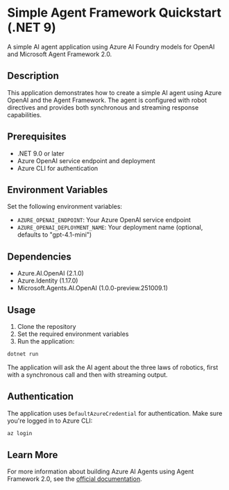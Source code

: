 # Simple Agent Framework Quickstart (.NET 9)

A simple AI agent application using Azure AI Foundry models for OpenAI and Microsoft Agent Framework 2.0.

## Description

This application demonstrates how to create a simple AI agent using Azure OpenAI and the Agent Framework. The agent is configured with robot directives and provides both synchronous and streaming response capabilities.

## Prerequisites

- .NET 9.0 or later
- Azure OpenAI service endpoint and deployment
- Azure CLI for authentication

## Environment Variables

Set the following environment variables:

- `AZURE_OPENAI_ENDPOINT`: Your Azure OpenAI service endpoint
- `AZURE_OPENAI_DEPLOYMENT_NAME`: Your deployment name (optional, defaults to "gpt-4.1-mini")

## Dependencies

- Azure.AI.OpenAI (2.1.0)
- Azure.Identity (1.17.0)  
- Microsoft.Agents.AI.OpenAI (1.0.0-preview.251009.1)

## Usage

1. Clone the repository
2. Set the required environment variables
3. Run the application:

```bash
dotnet run
```

The application will ask the AI agent about the three laws of robotics, first with a synchronous call and then with streaming output.

## Authentication

The application uses `DefaultAzureCredential` for authentication. Make sure you're logged in to Azure CLI:

```bash
az login
```

## Learn More

For more information about building Azure AI Agents using Agent Framework 2.0, see the [official documentation](https://learn.microsoft.com/en-us/agent-framework/).